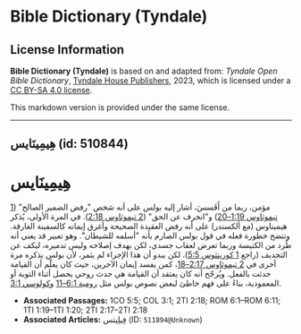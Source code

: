 # Bible Dictionary (Tyndale)

## License Information

**Bible Dictionary (Tyndale)** is based on and adapted from: _Tyndale Open Bible Dictionary_, [Tyndale House Publishers](https://tyndaleopenresources.com/), 2023, which is licensed under a [CC BY-SA 4.0 license](https://creativecommons.org/licenses/by-sa/4.0/legalcode.en).

This markdown version is provided under the same license.



--------------------------------

## هِيمِينَايس (id: 510844)

هِيمِينَايس
===========

مؤمن، ربما من أَفَسسَ، أشار إليه بولس على أنه شخص "رفض الضمير الصالح" ([1 تيموثاوس 1:19–20](https://ref.ly/1Tim1:19-1Tim1:20)) و"انحرف عن الحق" ([2 تيموثاوس 2:18](https://ref.ly/2Tim2:18)). في المرة الأولى، يُذكر هيميناوس (مع ألكسندر) على أنه رفض العقيدة الصحيحة وأغرق إيمانه كالسفينة الغارقة. وتتضح خطورة فعله في قول بولس الصارم بأنه "أسلمه للشيطان". وهو تعبير قد يعني أنه طُرد من الكنيسة وربما تعرض لعقاب جسدي، لكن بهدف إصلاحه وليس تدميره، ليكف عن التجديف (راجع [1 كورينثوس 5:5](https://ref.ly/1Cor5:5)). لكن يبدو أن هذا الإجراء لم يثمر، لأن بولس يذكره مرة أخرى في [2 تيموثاوس 2:17–18](https://ref.ly/2Tim2:17-2Tim2:18)، كمن يفسد إيمان الآخرين، حيث كان يعلّم أن القيامة حدثت بالفعل. ويُرجّح أنه كان يعتقد أن القيامة هي حدث روحي يحصل أثناء التوبة أو المعمودية، بناءً على فهم خاطئ لبعض نصوص بولس مثل [رومية 6:1–11](https://ref.ly/Rom6:1-Rom6:11) و[كولوسي 3:1](https://ref.ly/Col3:1). 

* **Associated Passages:** 1CO 5:5; COL 3:1; 2TI 2:18; ROM 6:1–ROM 6:11; 1TI 1:19–1TI 1:20; 2TI 2:17–2TI 2:18
* **Associated Articles:** فِيلِيتس (ID: `511894@Unknown`)

